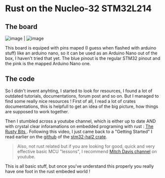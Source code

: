 # Rust on the Nucleo-32 STM32L214

## The board

![image](https://github.com/Naphtaline/rust-xperiments/assets/1192256/cdb44ea9-481a-4afe-b84e-17df75a88a1d) | ![image](https://github.com/Naphtaline/rust-xperiments/assets/1192256/3c99ec57-e840-4044-af86-efbed909d7db)

This board is equiped with pins maped (I guess when flashed with arduino stuff) like an arduino nano, so it can be used as an Arduino Nano out of the box, I haven't tried that yet.
The blue pinout is the regular STM32 pinout and the pink is the mapped Arduino Nano one.

## The code
So I didn't invent anyhting, I started to look for resources, I found a lot of outdated tutorials, documentations, forum post and so on. But I managed to find some really nice resources ! First of all, I read a lot of crates documentations, this is helpfull to get an idea of the big picture, how things are supposed to work together. 

Then I stumbled across a youtube channel, which is either up to date AND with crystal clear inforamations on embedded programing with rust :  [The Rusty Bits ](https://www.youtube.com/@therustybits). Following this video, I just came back to a "Getting Started" I read earlier on the [github](https://github.com/David-OConnor/stm32-hal) of the [stm32-hal2 crate](https://crates.io/crates/stm32-hal2).

> Also, not rust related but if you are looking for good, quick and very effective basic MCU "lessons", I recommend [Mitch Davis channel](https://www.youtube.com/@MitchDavis2) on youtube.

This is all basic stuff, but once you've understand this properly you really have one foot in the rust embeded world !
